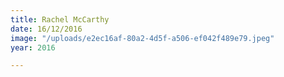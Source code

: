 ```yaml
---
title: Rachel McCarthy
date: 16/12/2016
image: "/uploads/e2ec16af-80a2-4d5f-a506-ef042f489e79.jpeg"
year: 2016

---
```

